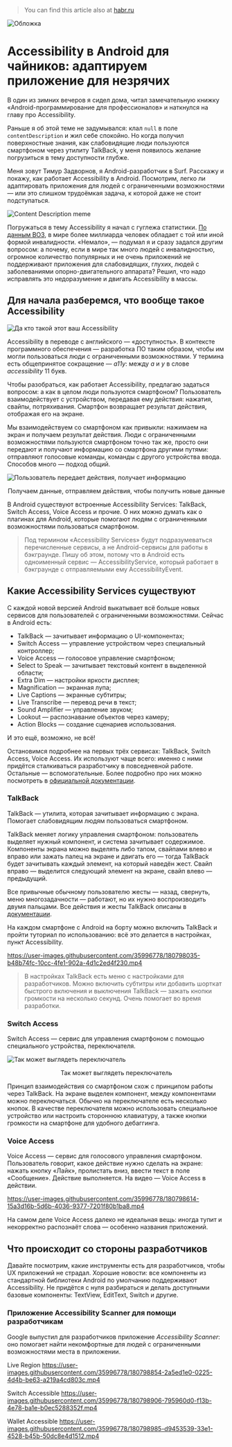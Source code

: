 > You can find this article also at [habr.ru](https://habr.com/ru/company/surfstudio/blog/678294/)

![Обложка](https://github.com/weazyexe/activity/blob/master/articles/accessibility_views/assets/cover.jpeg)

# Accessibility в Android для чайников: адаптируем приложение для незрячих

В один из зимних вечеров я сидел дома, читал замечательную книжку «Android-программирование для профессионалов» и наткнулся на главу про Accessibility.

Раньше я об этой теме не задумывался: клал `null` в поле `contentDescription` и жил себе спокойно. Но когда получил поверхностные знания, как слабовидящие люди пользуются смартфоном через утилиту TalkBack, у меня появилось желание погрузиться в тему доступности глубже.

Меня зовут Тимур Задворнов, я Android-разработчик в Surf. Расскажу и покажу, как работает Accessibility в Android. Посмотрим, легко ли адаптировать приложения для людей с ограниченными возможностями — или это слишком трудоёмкая задача, к которой даже не стоит подступаться.

![Content Description meme](https://github.com/weazyexe/activity/blob/master/articles/accessibility_views/assets/contentdescription_meme.png)

Погружаться в тему Accessibility я начал с гуглежа статистики. [По данным ВОЗ](https://www.who.int/news-room/fact-sheets/detail/disability-and-health), в мире более миллиарда человек обладает с той или иной формой инвалидности. «Немало», — подумал я и сразу задался другим вопросом: а почему, если в мире так много людей с инвалидностью, огромное количество популярных и не очень приложений не поддерживают приложения для слабовидящих, глухих, людей с заболеваниями опорно-двигательного аппарата? Решил, что надо исправлять это недоразумение и двигать Accessibility в массы. 

## Для начала разберемся, что вообще такое Accessibility

![Да кто такой этот ваш Accessibility](https://github.com/weazyexe/activity/blob/master/articles/accessibility_views/assets/accessibility_who.png)

Accessibility в переводе с английского — «доступность». В контексте программного обеспечения — разработка ПО таким образом, чтобы им могли пользоваться люди с ограниченными возможностями. У термина есть общепринятое сокращение — *a11y*: между *a* и *y* в слове *accessibility* 11 букв.

Чтобы разобраться, как работает Accessibility, предлагаю задаться вопросом: а как в целом люди пользуются смартфоном? Пользователь взаимодействует с устройством, передавая ему действия: нажатия, свайпы, потряхивания. Смартфон возвращает результат действия, отображая его на экране. 

Мы взаимодействуем со смартфоном как привыкли: нажимаем на экран и получаем результат действия. Люди с ограниченными возможностями пользуются смартфоном точно так же, просто они передают и получают информацию со смартфона другими путями: отправляют голосовые команды, команды с другого устройства ввода. Способов много — подход общий.

![Пользователь передает действия, получает информацию](https://github.com/weazyexe/activity/blob/master/articles/accessibility_views/assets/phone_usage_graph.png)
<p align="center">Получаем данные, отправляем действия, чтобы получить новые данные</p>

В Android существуют встроенные Accessibility Services: TalkBack, Switch Access, Voice Access и прочие. О них можно думать как о плагинах для Android, которые помогают людям с ограниченными возможностями пользоваться смартфоном.

> Под термином «Accessibility Services» будут подразумеваться перечисленные сервисы, а не Android-сервисы для работы в бэкграунде. Пишу об этом, потому что в Android есть одноименный сервис — AccessibilityService, который работает в бэкграунде с отправляемыми ему AccessibilityEvent.

## Какие Accessibility Services существуют

С каждой новой версией Android выкатывает всё больше новых сервисов для пользователей с ограниченными возможностями. Сейчас в Android есть:

* TalkBack — зачитывает информацию о UI-компонентах;
* Switch Access — управление устройством через специальный контроллер;
* Voice Access — голосовое управление смартфоном;
* Select to Speak — зачитывает текстовый контент в выделенной области;
* Extra Dim — настройки яркости дисплея;
* Magnification — экранная лупа;
* Live Captions — экранные субтитры;
* Live Transcribe — перевод речи в текст;
* Sound Amplifier — управление звуком;
* Lookout — распознавание объектов через камеру;
* Action Blocks — создание сценариев использования.

И это ещё, возможно, не всё! 

Остановимся подробнее на первых трёх сервисах: TalkBack, Switch Access, Voice Access. Их используют чаще всего: именно с ними придётся сталкиваться разработчику в повседневной работе. Остальные — вспомогательные. Более подробно про них можно посмотреть в [официальной документации](https://www.android.com/accessibility/).

### TalkBack

TalkBack — утилита, которая зачитывает информацию с экрана. Помогает слабовидящим людям пользоваться смартфоном. 

TalkBack меняет логику управления смартфоном: пользователь выделяет нужный компонент, и система зачитывает содержимое. Компоненты экрана можно выделять либо тапом, свайпами влево и вправо или зажать палец на экране и двигать его — тогда TalkBack будет зачитывать каждый элемент, на который наведён жест. Свайп вправо — выделится следующий элемент на экране, свайп влево — предыдущий. 

Все привычные обычному пользователю жесты — назад, свернуть, меню многозадачности — работают, но их нужно воспроизводить двумя пальцами. Все действия и жесты TalkBack описаны в [документации](https://support.google.com/accessibility/android/answer/6151827).

На каждом смартфоне с Android на борту можно включить TalkBack и пройти туториал по использованию: всё это делается в настройках, пункт Accessibility. 

https://user-images.githubusercontent.com/35996778/180798035-b48b74fc-10cc-4fe1-902a-4d1c2ed4f230.mp4

> В настройках TalkBack есть меню с настройками для разработчиков. Можно включить субтитры или добавить шорткат быстрого включения и выключения TalkBack — зажать кнопки громкости на несколько секунд. Очень помогает во время разработки.

### Switch Access

Switch Access — сервис для управления смартфоном с помощью специального устройства, переключателя. 

![Так может выглядеть переключатель](https://github.com/weazyexe/activity/blob/master/articles/accessibility_views/assets/switch.png)
<p align="center">Так может выглядеть переключатель</p>

Принцип взаимодействия со смартфоном схож с принципом работы через TalkBack. На экране выделен компонент, между компонентами можно переключаться. Обычно на переключателе есть несколько кнопок. В качестве переключателя можно использовать специальное устройство или настроить  стороннюю клавиатуру, а также кнопки громкости на смартфоне для удобного дебаггинга.

### Voice Access

Voice Access — сервис для голосового управления смартфоном. Пользователь говорит, какое действие нужно сделать на экране: нажать кнопку «Лайк», пролистать вниз, ввести текст в поле «Сообщение». Действие выполняется. На видео — Voice Access в действии.

https://user-images.githubusercontent.com/35996778/180798614-15a3d16b-5d6b-4036-9377-7201f80b1ba8.mp4

На самом деле Voice Access далеко не идеальная вещь: иногда тупит и некорректно распознаёт слова — особенно названия приложений.

## Что происходит со стороны разработчиков

Давайте посмотрим, какие инструменты есть для разработчиков, чтобы UX приложений не страдал. Хорошие новости: все компоненты из стандартной библиотеки Android по умолчанию поддерживают Accessibility. Не придётся с нуля разбираться и делать доступными базовые компоненты: TextView, EditText, Switch и другие.

### Приложение Accessibility Scanner для помощи разработчикам

Google выпустил для разработчиков приложение *Accessibility Scanner*: оно помогает найти некомфортные для людей с ограниченными возможностями места в приложении. 

Live Region
https://user-images.githubusercontent.com/35996778/180798854-2a5ed1e0-0225-4d4b-be63-a219a4cd803c.mp4

Switch Accessible
https://user-images.githubusercontent.com/35996778/180798906-795960d0-f13b-4e78-ba1e-b0ec5288352f.mp4

Wallet Accessible
https://user-images.githubusercontent.com/35996778/180798985-d9453539-33e1-4528-b45b-50dc8e4d1512.mp4
